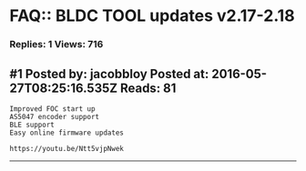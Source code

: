 # FAQ:: BLDC TOOL updates v2.17-2.18

### Replies: 1 Views: 716

## \#1 Posted by: jacobbloy Posted at: 2016-05-27T08:25:16.535Z Reads: 81

```
Improved FOC start up
AS5047 encoder support
BLE support
Easy online firmware updates

https://youtu.be/Ntt5vjpNwek
```

---
